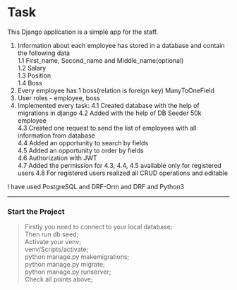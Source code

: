 # __Task__
This Django application is a simple app for the staff.
1. Information about each employee has stored in a database and contain the following data<br/>
  1.1 First_name, Second_name and Middle_name(optional)<br/>
  1.2 Salary<br/>
  1.3 Position<br/>
  1.4 Boss<br/>
2. Every employee has 1 boss(relation is foreign key) ManyToOneField
3. User roles - employee, boss
4. Implemented every task:
    4.1 Created database with the help of migrations in django
    4.2 Added with the help of DB Seeder 50k employee<br/>
    4.3 Created one request to send the list of employees with all information from database<br/>
    4.4 Added an opportunity to search by fields<br/>
    4.5 Added an opportunity to order by fields<br/>
    4.6 Authorization with JWT<br/>
    4.7 Added the permission for 4.3, 4.4, 4.5 available only for registered users
    4.8 For registered users realized all CRUD operations and editable

I have used PostgreSQL and DRF-Orm and DRF and Python3

---

### Start the Project
>Firstly you need to connect to your local database;<br/>
>Then run db seed;<br/>
>Activate your venv;<br/>
>venv/Scripts/activate;<br/>
>python manage.py makemigrations;<br/>
>python manage.py migrate;<br/>
>python manage.py runserver;<br/>
>Check all points above;<br/>

